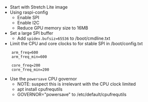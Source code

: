 * Start with Stretch Lite image
* Using raspi-config
  - Enable SPI
  - Enable I2C
  - Reduce GPU memory size to 16MB
* Set a large SPI buffer
  - Add `spidev.bufsiz=65536` to /boot/cmdline.txt
* Limit the CPU and core clocks to for stable SPI in /boot/config.txt
```
    arm_freq=600
    arm_freq_min=600

    core_freq=200
    core_freq_min=200
```
* Use the `powersave` CPU governor
  - NOTE: suspect this is irrelevant with the CPU clock limited
  - apt install cpufrequtils
  - GOVERNOR="powersave" to /etc/default/cpufrequtils
